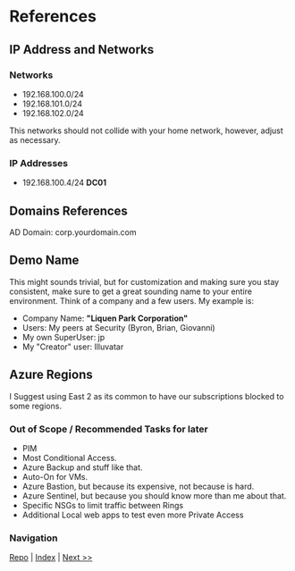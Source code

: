 # References

## IP Address and Networks

### Networks
* 192.168.100.0/24
* 192.168.101.0/24
* 192.168.102.0/24
  
This networks should not collide with your home network, however, adjust as necessary. 

### IP Addresses
* 192.168.100.4/24 **DC01**

## Domains References
AD Domain: corp.yourdomain.com

## Demo Name
This might sounds trivial, but for customization and making sure you stay consistent, make sure to get a great sounding name to your entire environment. Think of a company and a few users. My example is:
* Company Name: **"Liquen Park Corporation"**
* Users: My peers at Security (Byron, Brian, Giovanni)
* My own SuperUser: jp
* My "Creator" user: Illuvatar

## Azure Regions
I Suggest using East 2 as its common to have our subscriptions blocked to some regions. 

### Out of Scope / Recommended Tasks for later 
* PIM
* Most Conditional Access.
* Azure Backup and stuff like that.
* Auto-On for VMs.
* Azure Bastion, but because its expensive, not because is hard.
* Azure Sentinel, but because you should know more than me about that. 
* Specific NSGs to limit traffic between Rings
* Additional Local web apps to test even more Private Access



### Navigation
[Repo](https://github.com/JPCortesP/DemoBuilder) | 
[Index](index.md) | 
[Next >>](0.5-Hyper-V.md)
